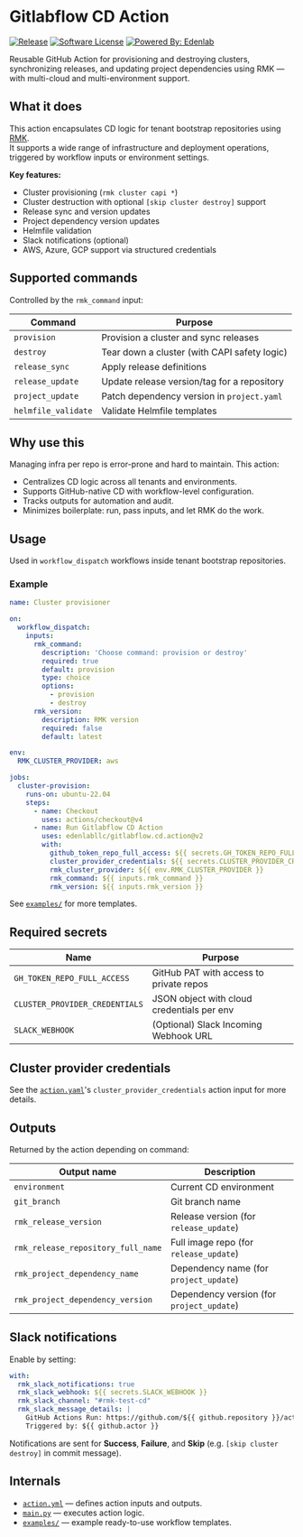 # Gitlabflow CD Action

[![Release](https://img.shields.io/github/v/release/edenlabllc/gitlabflow.cd.action.svg?style=for-the-badge)](https://github.com/edenlabllc/gitlabflow.cd.action/releases/latest)
[![Software License](https://img.shields.io/github/license/edenlabllc/gitlabflow.cd.action.svg?style=for-the-badge)](LICENSE)
[![Powered By: Edenlab](https://img.shields.io/badge/powered%20by-edenlab-8A2BE2.svg?style=for-the-badge)](https://edenlab.io)

Reusable GitHub Action for provisioning and destroying clusters, synchronizing releases, and updating project
dependencies using RMK — with multi-cloud and multi-environment support.

## What it does

This action encapsulates CD logic for tenant bootstrap repositories using [RMK](https://github.com/edenlabllc/rmk).  
It supports a wide range of infrastructure and deployment operations, triggered by workflow inputs or environment
settings.

**Key features:**

- Cluster provisioning (`rmk cluster capi *`)
- Cluster destruction with optional `[skip cluster destroy]` support
- Release sync and version updates
- Project dependency version updates
- Helmfile validation
- Slack notifications (optional)
- AWS, Azure, GCP support via structured credentials

## Supported commands

Controlled by the `rmk_command` input:

| Command             | Purpose                                      |
|---------------------|----------------------------------------------|
| `provision`         | Provision a cluster and sync releases        |
| `destroy`           | Tear down a cluster (with CAPI safety logic) |
| `release_sync`      | Apply release definitions                    |
| `release_update`    | Update release version/tag for a repository  |
| `project_update`    | Patch dependency version in `project.yaml`   |
| `helmfile_validate` | Validate Helmfile templates                  |

## Why use this

Managing infra per repo is error-prone and hard to maintain. This action:

- Centralizes CD logic across all tenants and environments.
- Supports GitHub-native CD with workflow-level configuration.
- Tracks outputs for automation and audit.
- Minimizes boilerplate: run, pass inputs, and let RMK do the work.

## Usage

Used in `workflow_dispatch` workflows inside tenant bootstrap repositories.

### Example

```yaml
name: Cluster provisioner

on:
  workflow_dispatch:
    inputs:
      rmk_command:
        description: 'Choose command: provision or destroy'
        required: true
        default: provision
        type: choice
        options:
          - provision
          - destroy
      rmk_version:
        description: RMK version
        required: false
        default: latest

env:
  RMK_CLUSTER_PROVIDER: aws

jobs:
  cluster-provision:
    runs-on: ubuntu-22.04
    steps:
      - name: Checkout
        uses: actions/checkout@v4
      - name: Run Gitlabflow CD Action
        uses: edenlabllc/gitlabflow.cd.action@v2
        with:
          github_token_repo_full_access: ${{ secrets.GH_TOKEN_REPO_FULL_ACCESS }}
          cluster_provider_credentials: ${{ secrets.CLUSTER_PROVIDER_CREDENTIALS }}
          rmk_cluster_provider: ${{ env.RMK_CLUSTER_PROVIDER }}
          rmk_command: ${{ inputs.rmk_command }}
          rmk_version: ${{ inputs.rmk_version }}
```

See [`examples/`](./examples) for more templates.

## Required secrets

| Name                           | Purpose                                    |
|--------------------------------|--------------------------------------------|
| `GH_TOKEN_REPO_FULL_ACCESS`    | GitHub PAT with access to private repos    |
| `CLUSTER_PROVIDER_CREDENTIALS` | JSON object with cloud credentials per env |
| `SLACK_WEBHOOK`                | (Optional) Slack Incoming Webhook URL      |

## Cluster provider credentials

See the [`action.yaml`](action.yml)'s `cluster_provider_credentials` action input for more details. 

## Outputs

Returned by the action depending on command:

| Output name                        | Description                               |
|------------------------------------|-------------------------------------------|
| `environment`                      | Current CD environment                    |
| `git_branch`                       | Git branch name                           |
| `rmk_release_version`              | Release version (for `release_update`)    |
| `rmk_release_repository_full_name` | Full image repo (for `release_update`)    |
| `rmk_project_dependency_name`      | Dependency name (for `project_update`)    |
| `rmk_project_dependency_version`   | Dependency version (for `project_update`) |

## Slack notifications

Enable by setting:

```yaml
with:
  rmk_slack_notifications: true
  rmk_slack_webhook: ${{ secrets.SLACK_WEBHOOK }}
  rmk_slack_channel: "#rmk-test-cd"
  rmk_slack_message_details: |
    GitHub Actions Run: https://github.com/${{ github.repository }}/actions/runs/${{ github.run_id }}
    Triggered by: ${{ github.actor }}
```

Notifications are sent for **Success**, **Failure**, and **Skip** (e.g. `[skip cluster destroy]` in commit message).

## Internals

- [`action.yml`](./action.yml) — defines action inputs and outputs.
- [`main.py`](./main.py) — executes action logic.
- [`examples/`](./examples) — example ready-to-use workflow templates.
